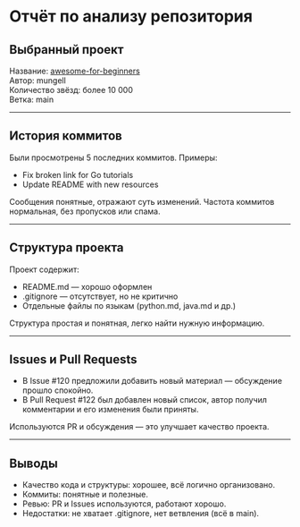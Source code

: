 # Отчёт по анализу репозитория

## Выбранный проект

Название: [awesome-for-beginners](https://github.com/mungell/awesome-for-beginners)  
Автор: mungell  
Количество звёзд: более 10 000  
Ветка: main

---

## История коммитов

Были просмотрены 5 последних коммитов. Примеры:
- Fix broken link for Go tutorials
- Update README with new resources

Сообщения понятные, отражают суть изменений. Частота коммитов нормальная, без пропусков или спама.

---

## Структура проекта

Проект содержит:
- README.md — хорошо оформлен
- .gitignore — отсутствует, но не критично
- Отдельные файлы по языкам (python.md, java.md и др.)

Структура простая и понятная, легко найти нужную информацию.

---

## Issues и Pull Requests

- В Issue #120 предложили добавить новый материал — обсуждение прошло спокойно.
- В Pull Request #122 был добавлен новый список, автор получил комментарии и его изменения были приняты.

Используются PR и обсуждения — это улучшает качество проекта.

---

## Выводы

- Качество кода и структуры: хорошее, всё логично организовано.
- Коммиты: понятные и полезные.
- Ревью: PR и Issues используются, работают хорошо.
- Недостатки: не хватает .gitignore, нет ветвления (всё в main).
